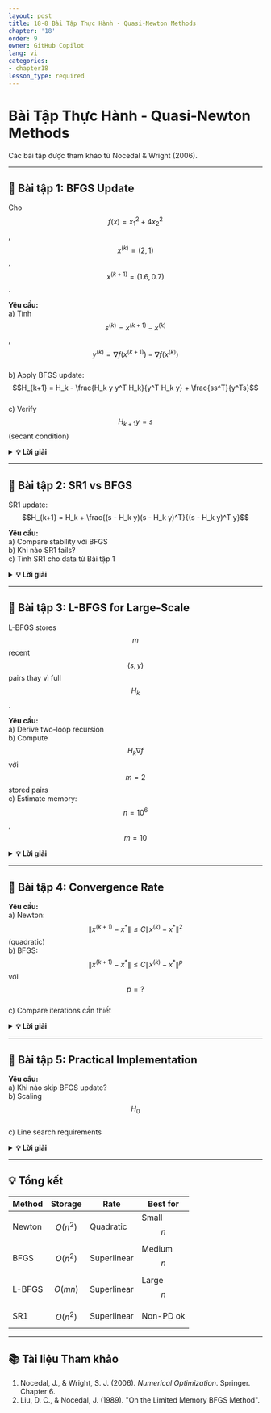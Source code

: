 ```yaml
---
layout: post
title: 18-8 Bài Tập Thực Hành - Quasi-Newton Methods
chapter: '18'
order: 9
owner: GitHub Copilot
lang: vi
categories:
- chapter18
lesson_type: required
---
```


# Bài Tập Thực Hành - Quasi-Newton Methods

Các bài tập được tham khảo từ Nocedal & Wright (2006).

---

## 📝 **Bài tập 1: BFGS Update**

Cho $$f(x) = x_1^2 + 4x_2^2$$, $$x^{(k)} = (2, 1)$$, $$x^{(k+1)} = (1.6, 0.7)$$.

**Yêu cầu:**  
a) Tính $$s^{(k)} = x^{(k+1)} - x^{(k)}$$, $$y^{(k)} = \nabla f(x^{(k+1)}) - \nabla f(x^{(k)})$$  
b) Apply BFGS update: $$H_{k+1} = H_k - \frac{H_k y y^T H_k}{y^T H_k y} + \frac{ss^T}{y^Ts}$$  
c) Verify $$H_{k+1}y = s$$ (secant condition)

<details>
<summary><strong>💡 Lời giải</strong></summary>

**a) Compute $$s, y$$:**

$$s = (1.6, 0.7) - (2, 1) = (-0.4, -0.3)$$

$$\nabla f(x) = (2x_1, 8x_2)$$

$$\nabla f(x^{(k)}) = (4, 8)$$, $$\nabla f(x^{(k+1)}) = (3.2, 5.6)$$

$$y = (3.2, 5.6) - (4, 8) = (-0.8, -2.4)$$

---

**b) BFGS update (start $$H_0 = I$$):**

$$y^Ts = (-0.8)(-0.4) + (-2.4)(-0.3) = 0.32 + 0.72 = 1.04$$

$$H_0 y = (-0.8, -2.4)$$

$$y^T H_0 y = 0.64 + 5.76 = 6.4$$

$$H_1 = I - \frac{yy^T}{6.4} + \frac{ss^T}{1.04}$$

$$= I - \frac{1}{6.4}\begin{bmatrix} 0.64 & 1.92 \\ 1.92 & 5.76 \end{bmatrix} + \frac{1}{1.04}\begin{bmatrix} 0.16 & 0.12 \\ 0.12 & 0.09 \end{bmatrix}$$

$$\approx \begin{bmatrix} 1.05 & 0.11 \\ 0.11 & 0.19 \end{bmatrix}$$

---

**c) Verify secant:**

$$H_1 y = \begin{bmatrix} 1.05 & 0.11 \\ 0.11 & 0.19 \end{bmatrix} \begin{bmatrix} -0.8 \\ -2.4 \end{bmatrix} \approx \begin{bmatrix} -0.4 \\ -0.3 \end{bmatrix} = s$$ ✓

</details>

---

## 📝 **Bài tập 2: SR1 vs BFGS**

SR1 update: $$H_{k+1} = H_k + \frac{(s - H_k y)(s - H_k y)^T}{(s - H_k y)^T y}$$

**Yêu cầu:**  
a) Compare stability với BFGS  
b) Khi nào SR1 fails?  
c) Tính SR1 cho data từ Bài tập 1

<details>
<summary><strong>💡 Lời giải</strong></summary>

**a) Stability:**

- **BFGS:** Always positive definite (if $$y^Ts > 0$$)
- **SR1:** Có thể singular/indefinite

**b) SR1 fails khi:**

$$(s - H_k y)^T y \approx 0$$ → division by zero

**Skip update** nếu $$|(s - H_k y)^T y| < \epsilon \|s\| \|y\|$$

---

**c) SR1 update:**

$$s - H_0 y = (-0.4, -0.3) - (-0.8, -2.4) = (0.4, 2.1)$$

$$(s - H_0 y)^T y = 0.4(-0.8) + 2.1(-2.4) = -0.32 - 5.04 = -5.36$$

$$H_1^{\text{SR1}} = I + \frac{1}{-5.36}\begin{bmatrix} 0.16 & 0.84 \\ 0.84 & 4.41 \end{bmatrix}$$

$$\approx \begin{bmatrix} 0.97 & -0.16 \\ -0.16 & 0.18 \end{bmatrix}$$

**Not positive definite!** (SR1 characteristic)

</details>

---

## 📝 **Bài tập 3: L-BFGS for Large-Scale**

L-BFGS stores $$m$$ recent $$(s, y)$$ pairs thay vì full $$H_k$$.

**Yêu cầu:**  
a) Derive two-loop recursion  
b) Compute $$H_k \nabla f$$ với $$m = 2$$ stored pairs  
c) Estimate memory: $$n = 10^6$$, $$m = 10$$

<details>
<summary><strong>💡 Lời giải</strong></summary>

**a) Two-loop recursion:**

```
q = ∇f(x_k)
for i = k-1, ..., k-m:
    α_i = ρ_i s_i^T q
    q = q - α_i y_i
r = H_0 q  (often H_0 = γI)
for i = k-m, ..., k-1:
    β = ρ_i y_i^T r
    r = r + s_i(α_i - β)
return r = H_k ∇f
```

---

**b) Example với $$m = 2$$:**

$$\{(s_1, y_1), (s_2, y_2)\}$$, $$\rho_i = \frac{1}{y_i^T s_i}$$

**Loop 1 (backward):**

$$\alpha_2 = \rho_2 s_2^T \nabla f$$, $$q_1 = \nabla f - \alpha_2 y_2$$

$$\alpha_1 = \rho_1 s_1^T q_1$$, $$q_0 = q_1 - \alpha_1 y_1$$

**Initialize:** $$r_0 = \gamma q_0$$

**Loop 2 (forward):**

$$\beta_1 = \rho_1 y_1^T r_0$$, $$r_1 = r_0 + s_1(\alpha_1 - \beta_1)$$

$$\beta_2 = \rho_2 y_2^T r_1$$, $$r_2 = r_1 + s_2(\alpha_2 - \beta_2)$$

$$d = -r_2$$

---

**c) Memory:**

**Full BFGS:** $$n^2$$ entries → $$10^{12}$$ floats ≈ **8 TB**

**L-BFGS:** $$2mn$$ entries → $$2 \cdot 10 \cdot 10^6 = 2 \times 10^7$$ floats ≈ **160 MB**

**$$50,000\times$$ reduction!**

</details>

---

## 📝 **Bài tập 4: Convergence Rate**

**Yêu cầu:**  
a) Newton: $$\|x^{(k+1)} - x^*\| \leq C\|x^{(k)} - x^*\|^2$$ (quadratic)  
b) BFGS: $$\|x^{(k+1)} - x^*\| \leq C\|x^{(k)} - x^*\|^p$$ với $$p = ?$$  
c) Compare iterations cần thiết

<details>
<summary><strong>💡 Lời giải</strong></summary>

**a) Newton:**

**Quadratic:** $$p = 2$$, $$C \approx \frac{\|\nabla^3 f\|}{2\|\nabla^2 f^{-1}\|}$$

From $$\epsilon$$: $$\log\log(1/\epsilon)$$ iterations

---

**b) BFGS:**

**Superlinear:** $$p = 1 + o(1)$$ (between linear and quadratic)

$$\|H_k - \nabla^2 f^{-1}\| \to 0$$ → eventually quadratic-like

---

**c) Iteration count (to $$10^{-10}$$):**

| Method | Rate | Iterations |
|--------|------|------------|
| GD | Linear ($$0.9^k$$) | ~230 |
| BFGS | Superlinear | ~15 |
| Newton | Quadratic | ~5 |

**BFGS: Good balance!**

</details>

---

## 📝 **Bài tập 5: Practical Implementation**

**Yêu cầu:**  
a) Khi nào skip BFGS update?  
b) Scaling $$H_0$$  
c) Line search requirements

<details>
<summary><strong>💡 Lời giải</strong></summary>

**a) Skip update khi:**

$$y^Ts \leq \epsilon_s \|s\|^2$$ (curvature condition violated)

**Reason:** Maintain positive definiteness

---

**b) Initial Hessian approximation:**

$$H_0 = \gamma I$$ với $$\gamma = \frac{y_{k-1}^T s_{k-1}}{y_{k-1}^T y_{k-1}}$$

**Adaptive scaling** based on most recent curvature.

---

**c) Line search:**

**Strong Wolfe conditions:**

1. $$f(x + \alpha d) \leq f(x) + c_1 \alpha \nabla f^T d$$ (sufficient decrease)
2. $$|\nabla f(x + \alpha d)^T d| \leq c_2 |\nabla f^T d|$$ (curvature)

With $$c_1 = 10^{-4}$$, $$c_2 = 0.9$$.

**Ensures $$y^Ts > 0$$!**

</details>

---

## 💡 **Tổng kết**

| Method | Storage | Rate | Best for |
|--------|---------|------|----------|
| Newton | $$O(n^2)$$ | Quadratic | Small $$n$$ |
| BFGS | $$O(n^2)$$ | Superlinear | Medium $$n$$ |
| L-BFGS | $$O(mn)$$ | Superlinear | Large $$n$$ |
| SR1 | $$O(n^2)$$ | Superlinear | Non-PD ok |

---

## 📚 **Tài liệu Tham khảo**

1. Nocedal, J., & Wright, S. J. (2006). *Numerical Optimization*. Springer. Chapter 6.
2. Liu, D. C., & Nocedal, J. (1989). "On the Limited Memory BFGS Method".

